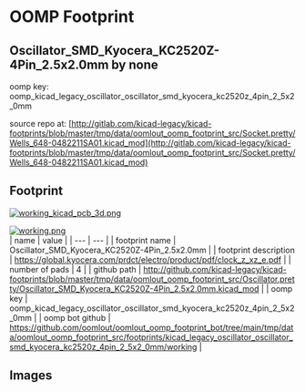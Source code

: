 # OOMP Footprint  
## Oscillator_SMD_Kyocera_KC2520Z-4Pin_2.5x2.0mm  by none  
  
oomp key: oomp_kicad_legacy_oscillator_oscillator_smd_kyocera_kc2520z_4pin_2_5x2_0mm  
  
source repo at: [http://gitlab.com/kicad-legacy/kicad-footprints/blob/master/tmp/data/oomlout_oomp_footprint_src/Socket.pretty/Wells_648-0482211SA01.kicad_mod](http://gitlab.com/kicad-legacy/kicad-footprints/blob/master/tmp/data/oomlout_oomp_footprint_src/Socket.pretty/Wells_648-0482211SA01.kicad_mod)  
## Footprint  
  
[![working_kicad_pcb_3d.png](working_kicad_pcb_3d_600.png)](working_kicad_pcb_3d.png)  
  
[![working.png](working_600.png)](working.png)  
| name | value | 
| --- | --- | 
| footprint name | Oscillator_SMD_Kyocera_KC2520Z-4Pin_2.5x2.0mm | 
| footprint description | https://global.kyocera.com/prdct/electro/product/pdf/clock_z_xz_e.pdf | 
| number of pads | 4 | 
| github path | http://github.com/kicad-legacy/kicad-footprints/blob/master/tmp/data/oomlout_oomp_footprint_src/Oscillator.pretty/Oscillator_SMD_Kyocera_KC2520Z-4Pin_2.5x2.0mm.kicad_mod | 
| oomp key | oomp_kicad_legacy_oscillator_oscillator_smd_kyocera_kc2520z_4pin_2_5x2_0mm | 
| oomp bot github | https://github.com/oomlout/oomlout_oomp_footprint_bot/tree/main/tmp/data/oomlout_oomp_footprint_src/footprints/kicad_legacy_oscillator_oscillator_smd_kyocera_kc2520z_4pin_2_5x2_0mm/working | 
## Images  

